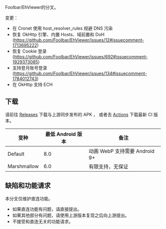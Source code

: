 FooIbar/EhViewer的分叉。

变更：


- 在 Cronet 使用 host\_resolver\_rules 规避 DNS 污染
- 恢复 OkHttp 引擎、内置 Hosts、域前置和 DoH (https://github.com/FooIbar/EhViewer/issues/12#issuecomment-1713695222)
- 恢复 Cookie 登录 (https://github.com/FooIbar/EhViewer/issues/692#issuecomment-1929373085)
- 支持登月账号登录 (https://github.com/FooIbar/EhViewer/issues/134#issuecomment-1784012743)
- 在 OkHttp 支持 ECH

## 下载

请前往 [Releases](//github.com/UjuiUjuMandan/EhViewer/releases) 下载与上游同步发布的 APK ， 或者去 [Actions](//github.com/UjuiUjuMandan/EhViewer/actions/workflows/ci.yml) 下载最新 CI 版本。

| 变种          | 最低 Android 版本 | 备注                      |
|-------------|---------------|-------------------------|
| Default     | 8.0           | 动画 WebP 支持需要 Android 9+ |
| Marshmallow | 6.0           | 有限支持，无保证                |

## 缺陷和功能请求

本分支仅维护直连功能。

- 如果直连功能有问题，请直接提出。
- 如果其他部分有问题，请使用上游版本复现之后向上游提出。
- 不接受和直连无关的功能请求。
